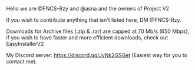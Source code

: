Hello we are @FNCS-Rzy and @asna and the owners of Project V2

If you wish to contribute anything that isn't listed here, DM @FNCS-Rzy.

Downloads for Archive files (.zip & .rar) are capped at 70 Mb/s (650 Mbps), if you wish to have faster and more efficient downloads, check out EasyInstallerV2

My Discord server: https://discord.gg/JvNk2GSGet (Easiest way for you to contact me).
